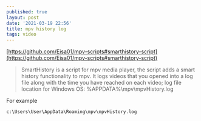 ```yaml
---
published: true
layout: post
date: '2021-03-19 22:56'
title: mpv history log
tags: video 
---
```

[https://github.com/Eisa01/mpv-scripts#smarthistory-script](https://github.com/Eisa01/mpv-scripts#smarthistory-script)

> SmartHistory is a script for mpv media player, the script adds a smart history functionality to mpv. It logs videos that you opened into a log file along with the time you have reached on each video; log file location for Windows OS: %APPDATA%\mpv\mpvHistory.log

For example

    c:\Users\User\AppData\Roaming\mpv\mpvHistory.log
